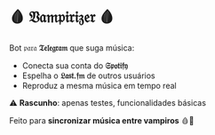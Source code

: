 # 🩸 𝔙𝔞𝔪𝔭𝔦𝔯𝔦𝔷𝔢𝔯 🩸

Bot 𝔭𝔞𝔯𝔞 **𝔗𝔢𝔩𝔢𝔤𝔯𝔞𝔪** que suga música:  
- Conecta sua conta do **𝔖𝔭𝔬𝔱𝔦𝔣𝔶**  
- Espelha o **𝔏𝔞𝔰𝔱.𝔣𝔪** de outros usuários  
- Reproduz a mesma música em tempo real  

⚠️ **Rascunho**: apenas testes, funcionalidades básicas  

Feito para **sincronizar música entre vampiros** 🩸🎵
